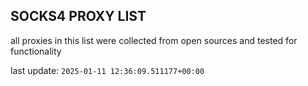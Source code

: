 ## SOCKS4 PROXY LIST

all proxies in this list were collected from open sources and tested for functionality

last update: `2025-01-11 12:36:09.511177+00:00`